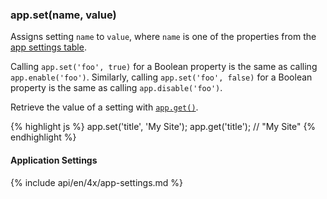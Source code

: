 <h3 id='app.set'>app.set(name, value)</h3>

Assigns setting `name` to `value`, where `name` is one of the properties from
the [app settings table](#app.settings.table).

Calling `app.set('foo', true)` for a Boolean property is the same as calling
`app.enable('foo')`. Similarly, calling `app.set('foo', false)` for a Boolean
property is the same as calling `app.disable('foo')`.

Retrieve the value of a setting with [`app.get()`](#app.get).

{% highlight js %}
app.set('title', 'My Site');
app.get('title'); // "My Site"
{% endhighlight %}

<h4 id='app.settings.table'>Application Settings</h4>

{% include api/en/4x/app-settings.md %}
